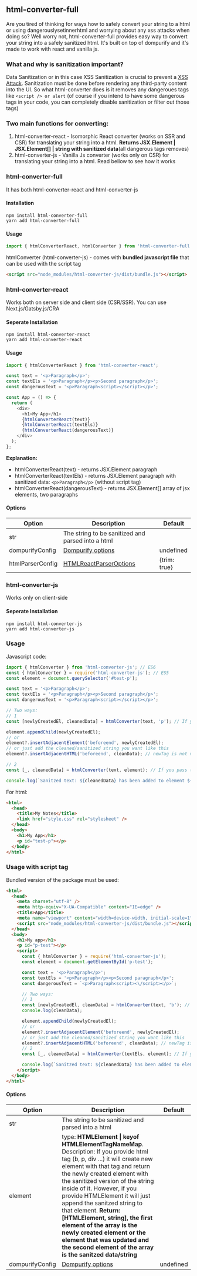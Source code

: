 ## html-converter-full

Are you tired of thinking for ways how to safely convert your string to a html or using dangerouslysetinnerhtml and worrying about any xss attacks when doing so? Well worry not, html-converter-full provides easy way to convert your string into a safely sanitized html. It's built on top of dompurify and it's made to work with react and vanilla js.

### What and why is sanitization important?

Data Sanitization or in this case XSS Sanitization is crucial to prevent a [XSS Attack](https://owasp.org/www-community/attacks/xss/). Sanitization must be done before rendering any third-party content into the UI. So what html-converter does is it removes any dangeroues tags like `<script /> or alert` (of course if you intend to have some dangerous tags in your code, you can completely disable sanitization or filter out those tags)

### Two main functions for converting:

1. html-converter-react - Isomorphic React converter (works on SSR and CSR) for translating your string into a html. <b>Returns JSX.Element | JSX.Element[] | string with sanitized data</b>(all dangerous tags removes)
2. html-converter-js - Vanilla Js converter (works only on CSR) for translating your string into a html. Read bellow to see how it works

### html-converter-full

It has both html-converter-react and html-converter-js

#### Installation

```
npm install html-converter-full
yarn add html-converter-full
```

#### Usage

```js
import { htmlConverterReact, htmlConverter } from 'html-converter-full';
```

htmlConverter (html-converter-js) - comes with **bundled javascript file** that can be used with the script tag

```html
<script src="node_modules/html-converter-js/dist/bundle.js"></script>
```

### html-converter-react

Works both on server side and client side (CSR/SSR). You can use Next.js/Gatsby.js/CRA

#### Seperate Installation

```
npm install html-converter-react
yarn add html-converter-react
```

#### Usage

```js
import { htmlConverterReact } from 'html-converter-react';

const text = '<p>Paragraph</p>';
const textEls = '<p>Paragraph</p><p>Second paragraph</p>';
const dangerousText = '<p>Paragraph<script></script></p>';

const App = () => {
  return (
    <div>
      <h1>My App</h1>
      {htmlConverterReact(text)}
      {htmlConverterReact(textEls)}
      {htmlConverterReact(dangerousText)}
    </div>
  );
};
```

**Explanation:**

- htmlConverterReact(text) - returns JSX.Element paragraph
- htmlConverterReact(textEls) - returns JSX.Element paragraph with sanitized data: `<p>Paragraph</p>` (without script tag)
- htmlConverterReact(dangerousText) - returns JSX.Element[] array of jsx elements, two paragraphs

#### Options

| Option           | Description                                                               | Default      |
| ---------------- | ------------------------------------------------------------------------- | ------------ |
| str              | The string to be sanitized and parsed into a html                         |              |
| dompurifyConfig  | [Dompurify options](https://www.npmjs.com/package/dompurify)              | undefined    |
| htmlParserConfig | [HTMLReactParserOptions](https://www.npmjs.com/package/html-react-parser) | {trim: true} |

### html-converter-js

Works only on client-side

#### Seperate Installation

```
npm install html-converter-js
yarn add html-converter-js
```

### Usage

Javascript code:

```js
import { htmlConverter } from 'html-converter-js'; // ES6
const { htmlConverter } = require('html-converter-js'); // ES5
const element = document.querySelector('#test-p');

const text = '<p>Paragraph</p>';
const textEls = '<p>Paragraph</p><p>Second paragraph</p>';
const dangerousText = '<p>Paragraph<script></script></p>';

// Two ways:
// 1
const [newlyCreatedEl, cleanedData] = htmlConverter(text, 'p'); // If you provide HTML tag -> it will create the specified element and it will append the sanitized text into that element. Drawback: you have to automatically add it to the element you want

element.appendChild(newlyCreatedEl);
// or
element?.insertAdjacentElement('beforeend', newlyCreatedEl);
// or just add the cleaned/sanitized string you want like this
element?.insertAdjacentHTML('beforeend', cleanData); // newTag is not valid because of jsdom and because im not testing it on an actual browser env

// 2
const [_, cleanedData] = htmlConverter(text, element); // If you pass the element itself it will append the sanitized text using insertAdjacentHTML into that element. The first element of the returned array is the element itself.

console.log(`Sanitzed text: ${cleanedData} has been added to element ${element}`);
```

For html:

```html
<html>
  <head>
    <title>My Notes</title>
    <link href="style.css" rel="stylesheet" />
  </head>
  <body>
    <h1>My App</h1>
    <p id="test-p"></p>
  </body>
</html>
```

### Usage with script tag

Bundled version of the package must be used:

```html
<html>
  <head>
    <meta charset="utf-8" />
    <meta http-equiv="X-UA-Compatible" content="IE=edge" />
    <title>App</title>
    <meta name="viewport" content="width=device-width, initial-scale=1" />
    <script src="node_modules/html-converter-js/dist/bundle.js"></script>
  </head>
  <body>
    <h1>My app</h1>
    <p id="p-test"></p>
    <script>
      const { htmlConverter } = require('html-converter-js');
      const element = document.getElementById('p-test');

      const text = '<p>Paragraph</p>';
      const textEls = '<p>Paragraph</p><p>Second paragraph</p>';
      const dangerousText = `<p>Paragraph<script><\/script></p>`;

      // Two ways:
      // 1
      const [newlyCreatedEl, cleanData] = htmlConverter(text, 'b'); // If you provide HTML tag -> it will create the specified element and it will append the sanitized text into that element. Drawback: you have to automatically add it to the element you want
      console.log(cleanData);

      element.appendChild(newlyCreatedEl);
      // or
      element?.insertAdjacentElement('beforeend', newlyCreatedEl);
      // or just add the cleaned/sanitized string you want like this
      element?.insertAdjacentHTML('beforeend', cleanData); // newTag is not valid because of jsdom and because im not testing it on an actual browser env
      // 2
      const [_, cleanedData] = htmlConverter(textEls, element); // If you pass the element itself it will append the sanitized text using insertAdjacentHTML into that element. The first element of the returned array is the element itself.

      console.log(`Sanitzed text: ${cleanedData} has been added to element ${element}`);
    </script>
  </body>
</html>
```

#### Options

<!-- prettier-ignore -->
| Option           | Description                                                               | Default      |
| ---------------- | ------------------------------------------------------------------------- | ------------ |
| str              | The string to be sanitized and parsed into a html                         |              |
| element  |  type: **HTMLElement \| keyof HTMLElementTagNameMap**. Description: If you provide html tag (b, p, div ...) it will create new element with that tag and return the newly created element with the sanitized version of the string inside of it. However, if you provide HTMLElement it will just append the sanitzed string to that element. **Return: [HTMLElement, string], the first element of the array is the newly created element or the element that was updated and the second element of the array is the sanitzed data/string**  | |
| dompurifyConfig  | [Dompurify options](https://www.npmjs.com/package/dompurify)              | undefined    |

